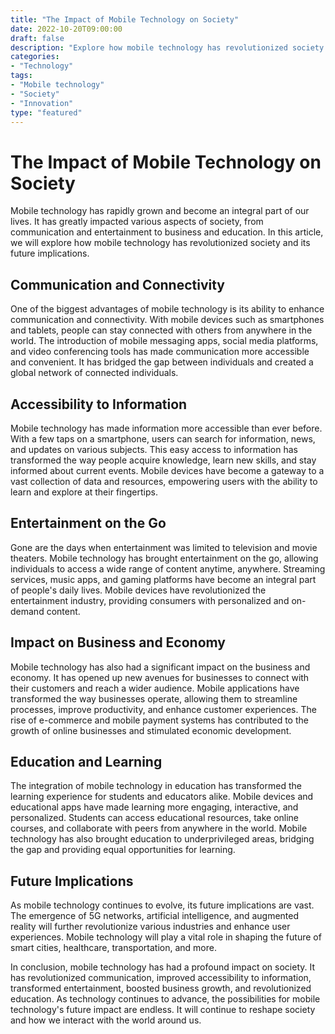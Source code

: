 ```yaml
--- 
title: "The Impact of Mobile Technology on Society" 
date: 2022-10-20T09:00:00 
draft: false 
description: "Explore how mobile technology has revolutionized society and its future implications." 
categories: 
- "Technology" 
tags: 
- "Mobile technology" 
- "Society" 
- "Innovation" 
type: "featured"
---
```


# The Impact of Mobile Technology on Society

Mobile technology has rapidly grown and become an integral part of our lives. It has greatly impacted various aspects of society, from communication and entertainment to business and education. In this article, we will explore how mobile technology has revolutionized society and its future implications.

## Communication and Connectivity

One of the biggest advantages of mobile technology is its ability to enhance communication and connectivity. With mobile devices such as smartphones and tablets, people can stay connected with others from anywhere in the world. The introduction of mobile messaging apps, social media platforms, and video conferencing tools has made communication more accessible and convenient. It has bridged the gap between individuals and created a global network of connected individuals.

## Accessibility to Information

Mobile technology has made information more accessible than ever before. With a few taps on a smartphone, users can search for information, news, and updates on various subjects. This easy access to information has transformed the way people acquire knowledge, learn new skills, and stay informed about current events. Mobile devices have become a gateway to a vast collection of data and resources, empowering users with the ability to learn and explore at their fingertips.

## Entertainment on the Go

Gone are the days when entertainment was limited to television and movie theaters. Mobile technology has brought entertainment on the go, allowing individuals to access a wide range of content anytime, anywhere. Streaming services, music apps, and gaming platforms have become an integral part of people's daily lives. Mobile devices have revolutionized the entertainment industry, providing consumers with personalized and on-demand content.

## Impact on Business and Economy

Mobile technology has also had a significant impact on the business and economy. It has opened up new avenues for businesses to connect with their customers and reach a wider audience. Mobile applications have transformed the way businesses operate, allowing them to streamline processes, improve productivity, and enhance customer experiences. The rise of e-commerce and mobile payment systems has contributed to the growth of online businesses and stimulated economic development.

## Education and Learning

The integration of mobile technology in education has transformed the learning experience for students and educators alike. Mobile devices and educational apps have made learning more engaging, interactive, and personalized. Students can access educational resources, take online courses, and collaborate with peers from anywhere in the world. Mobile technology has also brought education to underprivileged areas, bridging the gap and providing equal opportunities for learning.

## Future Implications

As mobile technology continues to evolve, its future implications are vast. The emergence of 5G networks, artificial intelligence, and augmented reality will further revolutionize various industries and enhance user experiences. Mobile technology will play a vital role in shaping the future of smart cities, healthcare, transportation, and more.

In conclusion, mobile technology has had a profound impact on society. It has revolutionized communication, improved accessibility to information, transformed entertainment, boosted business growth, and revolutionized education. As technology continues to advance, the possibilities for mobile technology's future impact are endless. It will continue to reshape society and how we interact with the world around us.
